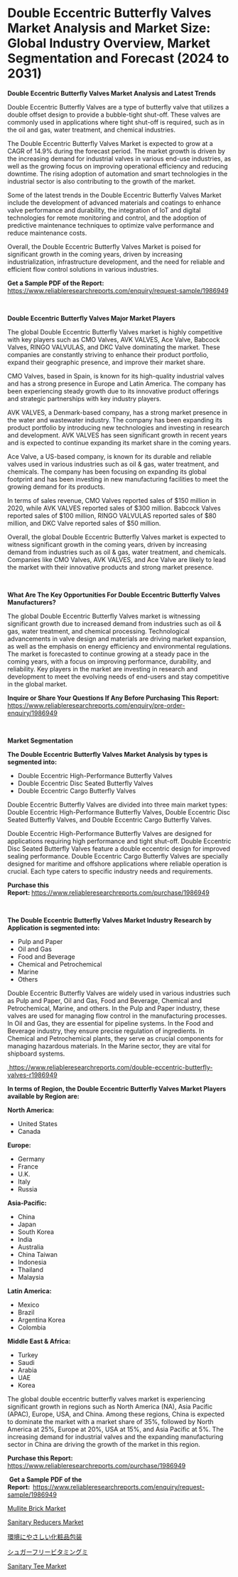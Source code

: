 <p><h1>Double Eccentric Butterfly Valves Market Analysis and Market Size: Global Industry Overview, Market Segmentation and Forecast (2024 to 2031)</h1></p><p><strong>Double Eccentric Butterfly Valves Market Analysis and Latest Trends</strong></p>
<p><p>Double Eccentric Butterfly Valves are a type of butterfly valve that utilizes a double offset design to provide a bubble-tight shut-off. These valves are commonly used in applications where tight shut-off is required, such as in the oil and gas, water treatment, and chemical industries.</p><p>The Double Eccentric Butterfly Valves Market is expected to grow at a CAGR of 14.9% during the forecast period. The market growth is driven by the increasing demand for industrial valves in various end-use industries, as well as the growing focus on improving operational efficiency and reducing downtime. The rising adoption of automation and smart technologies in the industrial sector is also contributing to the growth of the market.</p><p>Some of the latest trends in the Double Eccentric Butterfly Valves Market include the development of advanced materials and coatings to enhance valve performance and durability, the integration of IoT and digital technologies for remote monitoring and control, and the adoption of predictive maintenance techniques to optimize valve performance and reduce maintenance costs.</p><p>Overall, the Double Eccentric Butterfly Valves Market is poised for significant growth in the coming years, driven by increasing industrialization, infrastructure development, and the need for reliable and efficient flow control solutions in various industries.</p></p>
<p><strong>Get a Sample PDF of the Report:&nbsp;</strong> <a href="https://www.reliableresearchreports.com/enquiry/request-sample/1986949">https://www.reliableresearchreports.com/enquiry/request-sample/1986949</a></p>
<p>&nbsp;</p>
<p><strong>Double Eccentric Butterfly Valves Major Market Players</strong></p>
<p><p>The global Double Eccentric Butterfly Valves market is highly competitive with key players such as CMO Valves, AVK VALVES, Ace Valve, Babcock Valves, RINGO VALVULAS, and DKC Valve dominating the market. These companies are constantly striving to enhance their product portfolio, expand their geographic presence, and improve their market share.</p><p>CMO Valves, based in Spain, is known for its high-quality industrial valves and has a strong presence in Europe and Latin America. The company has been experiencing steady growth due to its innovative product offerings and strategic partnerships with key industry players.</p><p>AVK VALVES, a Denmark-based company, has a strong market presence in the water and wastewater industry. The company has been expanding its product portfolio by introducing new technologies and investing in research and development. AVK VALVES has seen significant growth in recent years and is expected to continue expanding its market share in the coming years.</p><p>Ace Valve, a US-based company, is known for its durable and reliable valves used in various industries such as oil & gas, water treatment, and chemicals. The company has been focusing on expanding its global footprint and has been investing in new manufacturing facilities to meet the growing demand for its products.</p><p>In terms of sales revenue, CMO Valves reported sales of $150 million in 2020, while AVK VALVES reported sales of $300 million. Babcock Valves reported sales of $100 million, RINGO VALVULAS reported sales of $80 million, and DKC Valve reported sales of $50 million.</p><p>Overall, the global Double Eccentric Butterfly Valves market is expected to witness significant growth in the coming years, driven by increasing demand from industries such as oil & gas, water treatment, and chemicals. Companies like CMO Valves, AVK VALVES, and Ace Valve are likely to lead the market with their innovative products and strong market presence.</p></p>
<p>&nbsp;</p>
<p><strong>What Are The Key Opportunities For Double Eccentric Butterfly Valves Manufacturers?</strong></p>
<p><p>The global Double Eccentric Butterfly Valves market is witnessing significant growth due to increased demand from industries such as oil & gas, water treatment, and chemical processing. Technological advancements in valve design and materials are driving market expansion, as well as the emphasis on energy efficiency and environmental regulations. The market is forecasted to continue growing at a steady pace in the coming years, with a focus on improving performance, durability, and reliability. Key players in the market are investing in research and development to meet the evolving needs of end-users and stay competitive in the global market.</p></p>
<p><strong>Inquire or Share Your Questions If Any Before Purchasing This Report:</strong> <a href="https://www.reliableresearchreports.com/enquiry/pre-order-enquiry/1986949">https://www.reliableresearchreports.com/enquiry/pre-order-enquiry/1986949</a></p>
<p>&nbsp;</p>
<p><strong>Market Segmentation</strong></p>
<p><strong>The Double Eccentric Butterfly Valves Market Analysis by types is segmented into:</strong></p>
<p><ul><li>Double Eccentric High-Performance Butterfly Valves</li><li>Double Eccentric Disc Seated Butterfly Valves</li><li>Double Eccentric Cargo Butterfly Valves</li></ul></p>
<p><p>Double Eccentric Butterfly Valves are divided into three main market types: Double Eccentric High-Performance Butterfly Valves, Double Eccentric Disc Seated Butterfly Valves, and Double Eccentric Cargo Butterfly Valves. </p><p>Double Eccentric High-Performance Butterfly Valves are designed for applications requiring high performance and tight shut-off. Double Eccentric Disc Seated Butterfly Valves feature a double eccentric design for improved sealing performance. Double Eccentric Cargo Butterfly Valves are specially designed for maritime and offshore applications where reliable operation is crucial. Each type caters to specific industry needs and requirements.</p></p>
<p><strong>Purchase this Report:&nbsp;</strong><a href="https://www.reliableresearchreports.com/purchase/1986949">https://www.reliableresearchreports.com/purchase/1986949</a></p>
<p>&nbsp;</p>
<p><strong>The Double Eccentric Butterfly Valves Market Industry Research by Application is segmented into:</strong></p>
<p><ul><li>Pulp and Paper</li><li>Oil and Gas</li><li>Food and Beverage</li><li>Chemical and Petrochemical</li><li>Marine</li><li>Others</li></ul></p>
<p><p>Double Eccentric Butterfly Valves are widely used in various industries such as Pulp and Paper, Oil and Gas, Food and Beverage, Chemical and Petrochemical, Marine, and others. In the Pulp and Paper industry, these valves are used for managing flow control in the manufacturing processes. In Oil and Gas, they are essential for pipeline systems. In the Food and Beverage industry, they ensure precise regulation of ingredients. In Chemical and Petrochemical plants, they serve as crucial components for managing hazardous materials. In the Marine sector, they are vital for shipboard systems.</p></p>
<p><a href="https://www.reliableresearchreports.com/double-eccentric-butterfly-valves-r1986949">&nbsp;https://www.reliableresearchreports.com/double-eccentric-butterfly-valves-r1986949</a></p>
<p><strong>In terms of Region, the Double Eccentric Butterfly Valves Market Players available by Region are:</strong></p>
<p>
    <p> <strong> North America: </strong>
        <ul>
            <li>United States</li>
            <li>Canada</li>
        </ul>
        </p> 
    <p> <strong> Europe: </strong>
        <ul>
            <li>Germany</li>
            <li>France</li>
            <li>U.K.</li>
            <li>Italy</li>
            <li>Russia</li>
        </ul>
        </p> 
    <p> <strong> Asia-Pacific: </strong>
        <ul>
            <li>China</li>
            <li>Japan</li>
            <li>South Korea</li>
            <li>India</li>
            <li>Australia</li>
            <li>China Taiwan</li>
            <li>Indonesia</li>
            <li>Thailand</li>
            <li>Malaysia</li>
        </ul>
        </p> 
    <p> <strong> Latin America: </strong>
        <ul>
            <li>Mexico</li>
            <li>Brazil</li>
            <li>Argentina Korea</li>
            <li>Colombia</li>
        </ul>
        </p> 
    <p> <strong> Middle East & Africa: </strong>
        <ul>
            <li>Turkey</li>
            <li>Saudi</li>
            <li>Arabia</li>
            <li>UAE</li>
            <li>Korea</li>
        </ul>
    </p>
    </p>
<p><p>The global double eccentric butterfly valves market is experiencing significant growth in regions such as North America (NA), Asia Pacific (APAC), Europe, USA, and China. Among these regions, China is expected to dominate the market with a market share of 35%, followed by North America at 25%, Europe at 20%, USA at 15%, and Asia Pacific at 5%. The increasing demand for industrial valves and the expanding manufacturing sector in China are driving the growth of the market in this region.</p></p>
<p><strong>Purchase this Report: </strong><a href="https://www.reliableresearchreports.com/purchase/1986949">https://www.reliableresearchreports.com/purchase/1986949</a></p>
<p>&nbsp;<strong>Get a Sample PDF of the Report:&nbsp;&nbsp;</strong><a href="https://www.reliableresearchreports.com/enquiry/request-sample/1986949">https://www.reliableresearchreports.com/enquiry/request-sample/1986949</a></p>
<p><strong></strong></p>
<p><p><a href="https://issuu.com/reportprime-2/docs/mullite-brick-market-size-2030.pptx">Mullite Brick Market</a></p><p><a href="https://github.com/indrystar/Market-Research-Report-List-3/blob/main/sanitary-reducers-market.md">Sanitary Reducers Market</a></p><p><a href="https://github.com/xtkhtofdt934839/Market-Research-Report-List-1/blob/main/927946833980.md">環境にやさしい化粧品包装</a></p><p><a href="https://github.com/ddwcuskozol07187/Market-Research-Report-List-1/blob/main/103205533981.md">シュガーフリービタミングミ</a></p><p><a href="https://github.com/AKSHATREPORTPRIME/Market-Research-Report-List-4/blob/main/sanitary-tee-market.md">Sanitary Tee Market</a></p></p>